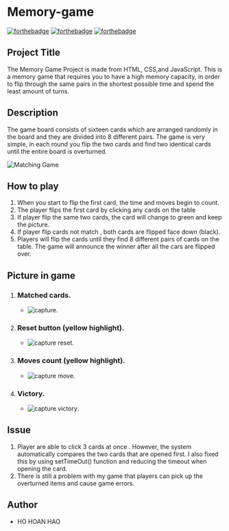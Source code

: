 # Memory-game
[![forthebadge](https://forthebadge.com/images/badges/uses-html.svg)](https://forthebadge.com)   [![forthebadge](https://forthebadge.com/images/badges/uses-css.svg)](https://forthebadge.com)  [![forthebadge](https://forthebadge.com/images/badges/made-with-javascript.svg)](https://forthebadge.com)
## Project Title
The Memory Game Project is made from HTML, CSS,and JavaScript. This is a memory game that requires you to have a high memory capacity, in order to flip through the same pairs in the shortest possible time and spend the least amount of turns.


## Description
The game board consists of sixteen cards which are arranged randomly in the board and they are divided into 8 different pairs. The game is very simple, in each round you flip the two cards and find two identical cards until the entire board is overturned.

![Matching Game](https://camo.githubusercontent.com/62bfca8e77f922085615c2304f324f448d691c5c/68747470733a2f2f64313768323774366835313561352e636c6f756466726f6e742e6e65742f746f706865722f323031372f46656272756172792f35383962623937325f73637265656e2d73686f742d323031372d30322d30372d61742d332e30332e31352d706d2f73637265656e2d73686f742d323031372d30322d30372d61742d332e30332e31352d706d2e706e67)

## How to play  


1. When you start to flip the first card, the time and moves begin to count.
2. The player flips the first card by clicking any cards on the table
3. If player flip the same two cards, the card will change to green and keep the picture.
4. If player flip cards not match , both cards are flipped face down (black).
5. Players will flip the cards until they find 8 different pairs of cards on the table. The game will announce the winner after all the cars are flipped over.

## Picture in game
1. ### Matched cards.
    - ![capture](https://user-images.githubusercontent.com/37636748/38788205-19a982f6-40f8-11e8-8974-5ed9267dd51a.PNG).
2. ### Reset button (yellow highlight).
    - ![capture reset](https://user-images.githubusercontent.com/37636748/38788358-e06aed12-40f8-11e8-8b20-a7e0f3cb0349.PNG).
3. ### Moves count (yellow highlight).
    - ![capture move](https://user-images.githubusercontent.com/37636748/38788388-048cf104-40f9-11e8-922b-3b7a66bd7155.PNG).
4. ### Victory.
    - ![capture victory](https://user-images.githubusercontent.com/37636748/38788426-30855346-40f9-11e8-8cd2-01c578d5f996.PNG).
## Issue
1. Player are able to click 3 cards at once . However, the system automatically compares the two cards that are opened first. I also fixed this by using setTimeOut() function and reducing the timeout when opening the card.
2. There is still a problem with my game that players can pick up the overturned items and cause game errors.
## Author
* HO HOAN HAO

